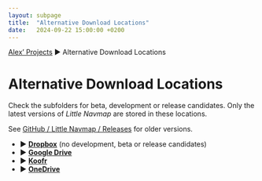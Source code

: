 ```yaml
---
layout: subpage
title:  "Alternative Download Locations"
date:   2024-09-22 15:00:00 +0200
---
```


[Alex’ Projects](index.html) ► Alternative Download Locations

# Alternative Download Locations

Check the subfolders for beta, development or release candidates.
Only the latest versions of *Little Navmap* are stored in these locations.

See [GitHub / Little Navmap / Releases](https://github.com/albar965/littlenavmap/releases) for older versions.

* **►** [**Dropbox**](https://www.dropbox.com/sh/eh446yent4rz3uq/AACg8vMEmX8AxY_5Hjpt90kWa) (no development, beta or release candidates)
* **►** [**Google Drive**](https://drive.google.com/drive/folders/1hKGwTASpdStr5cTGujMqjK3f4_LXGzbN?usp=sharing)
* **►** [**Koofr**](https://k00.fr/b97gjmhp)
* **►** [**OneDrive**](https://1drv.ms/f/c/3ddb6544532a9885/EhPFNZ1qPdFJgDfCwUpvpEoBmLAmCMpxJq0xK-BCGa5JfA?e=qsG3LO)
